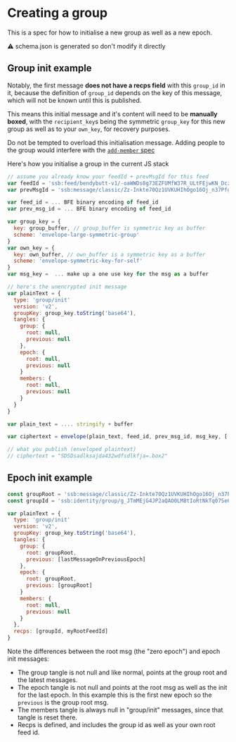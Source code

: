 # Creating a group

This is a spec for how to initialise a new group as well as a new epoch.

:warning: schema.json is generated so don't modify it directly

## Group init example

Notably, the first message **does not have a recps field** with this `group_id` in it,
because the definition of `group_id` depends on the key of this message, which will not
be known until this is published.

This means this initial message and it's content will need to be **manually boxed**,
with the `recipient_key`s being the symmetric `group_key` for this new group as well as to your `own_key`, for recovery purposes.

Do not be tempted to overload this initialisation message.
Adding people to the group would interfere with the [`add-member` spec](../add-member/README.md)

Here's how you initialise a group in the current JS stack

```js
// assume you already know your feedId + prevMsgId for this feed
var feedId = 'ssb:feed/bendybutt-v1/-oaWWDs8g73EZFUMfW37R_ULtFEjwKN_DczvdYihjbU='
var prevMsgId = 'ssb:message/classic/Zz-Inkte70Qz1UVKUHIhOgo16Oj_n37PfgmIzLDBgZw=.sha256'

var feed_id = ... BFE binary encoding of feed_id
var prev_msg_id = ... BFE binary encoding of feed_id

var group_key = {
  key: group_buffer, // group_buffer is symmetric key as buffer
  scheme: 'envelope-large-symmetric-group'
}
var own_key = {
  key: own_buffer, // own_buffer is a symmetric key as a buffer
  scheme: 'envelope-symmetric-key-for-self'
}
var msg_key =  ... make up a one use key for the msg as a buffer

// here's the unencrypted init message
var plainText = {
  type: 'group/init'
  version: 'v2',
  groupKey: group_key.toString('base64'),
  tangles: {
    group: {
      root: null,
      previous: null
    },
    epoch: {
      root: null,
      previous: null
    }
    members: {
      root: null,
      previous: null
    }
  }
}

var plain_text = .... stringify + buffer

var ciphertext = envelope(plain_text, feed_id, prev_msg_id, msg_key, [ group_key, own_key ])

// what you publish (enveloped plaintext)
// ciphertext = "SDSDsadlksajda432wdfsdlkfja=.box2"
```

## Epoch init example

```js
const groupRoot = 'ssb:message/classic/Zz-Inkte70Qz1UVKUHIhOgo16Oj_n37PfgmIzLDBgZw=.sha256'
const groupId = 'ssb:identity/group/g_JTmMEjG4JP2aQAO0LM8tIoRtNkTq07Se6h1qwnQKb='

var plainText = {
  type: 'group/init'
  version: 'v2',
  groupKey: group_key.toString('base64'),
  tangles: {
    group: {
      root: groupRoot,
      previous: [lastMessageOnPreviousEpoch]
    },
    epoch: {
      root: groupRoot,
      previous: [groupRoot]
    }
    members: {
      root: null,
      previous: null
    }
  },
  recps: [groupId, myRootFeedId]
}
```

Note the differences between the root msg (the "zero epoch") and epoch init messages:
* The group tangle is not null and like normal, points at the group root and the latest messages.
* The epoch tangle is not null and points at the root msg as well as the init for the last epoch. In this example this is the first new epoch so the `previous` is the group root msg.
* The members tangle is always null in "group/init" messages, since that tangle is reset there.
* Recps is defined, and includes the group id as well as your own root feed id.